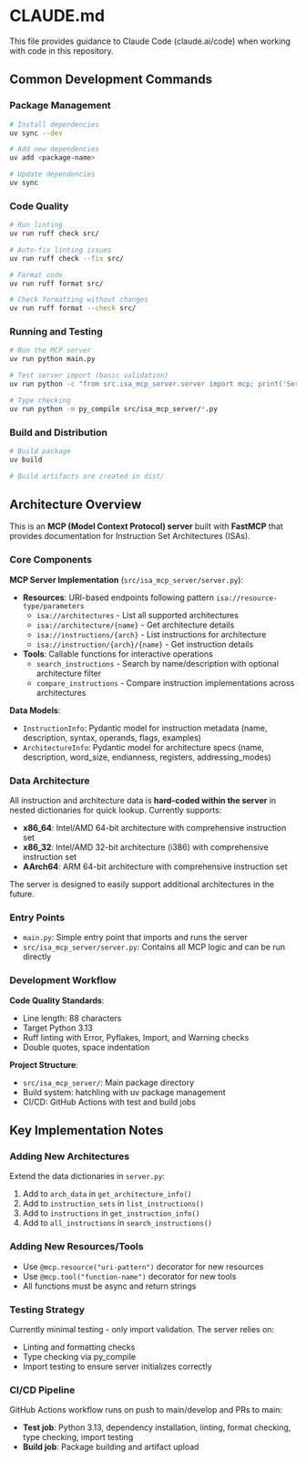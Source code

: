 # CLAUDE.md

This file provides guidance to Claude Code (claude.ai/code) when working with code in this repository.

## Common Development Commands

### Package Management
```bash
# Install dependencies
uv sync --dev

# Add new dependencies
uv add <package-name>

# Update dependencies
uv sync
```

### Code Quality
```bash
# Run linting
uv run ruff check src/

# Auto-fix linting issues
uv run ruff check --fix src/

# Format code
uv run ruff format src/

# Check formatting without changes
uv run ruff format --check src/
```

### Running and Testing
```bash
# Run the MCP server
uv run python main.py

# Test server import (basic validation)
uv run python -c "from src.isa_mcp_server.server import mcp; print('Server imported successfully')"

# Type checking
uv run python -m py_compile src/isa_mcp_server/*.py
```

### Build and Distribution
```bash
# Build package
uv build

# Build artifacts are created in dist/
```

## Architecture Overview

This is an **MCP (Model Context Protocol) server** built with **FastMCP** that provides documentation for Instruction Set Architectures (ISAs). 

### Core Components

**MCP Server Implementation** (`src/isa_mcp_server/server.py`):
- **Resources**: URI-based endpoints following pattern `isa://resource-type/parameters`
  - `isa://architectures` - List all supported architectures
  - `isa://architecture/{name}` - Get architecture details
  - `isa://instructions/{arch}` - List instructions for architecture
  - `isa://instruction/{arch}/{name}` - Get instruction details
- **Tools**: Callable functions for interactive operations
  - `search_instructions` - Search by name/description with optional architecture filter
  - `compare_instructions` - Compare instruction implementations across architectures

**Data Models**:
- `InstructionInfo`: Pydantic model for instruction metadata (name, description, syntax, operands, flags, examples)
- `ArchitectureInfo`: Pydantic model for architecture specs (name, description, word_size, endianness, registers, addressing_modes)

### Data Architecture

All instruction and architecture data is **hard-coded within the server** in nested dictionaries for quick lookup. Currently supports:
- **x86_64**: Intel/AMD 64-bit architecture with comprehensive instruction set
- **x86_32**: Intel/AMD 32-bit architecture (i386) with comprehensive instruction set  
- **AArch64**: ARM 64-bit architecture with comprehensive instruction set

The server is designed to easily support additional architectures in the future.

### Entry Points

- `main.py`: Simple entry point that imports and runs the server
- `src/isa_mcp_server/server.py`: Contains all MCP logic and can be run directly

### Development Workflow

**Code Quality Standards**:
- Line length: 88 characters
- Target Python 3.13
- Ruff linting with Error, Pyflakes, Import, and Warning checks
- Double quotes, space indentation

**Project Structure**:
- `src/isa_mcp_server/`: Main package directory
- Build system: hatchling with uv package management
- CI/CD: GitHub Actions with test and build jobs

## Key Implementation Notes

### Adding New Architectures
Extend the data dictionaries in `server.py`:
1. Add to `arch_data` in `get_architecture_info()`
2. Add to `instruction_sets` in `list_instructions()` 
3. Add to `instructions` in `get_instruction_info()`
4. Add to `all_instructions` in `search_instructions()`

### Adding New Resources/Tools
- Use `@mcp.resource("uri-pattern")` decorator for new resources
- Use `@mcp.tool("function-name")` decorator for new tools
- All functions must be async and return strings

### Testing Strategy
Currently minimal testing - only import validation. The server relies on:
- Linting and formatting checks
- Type checking via py_compile
- Import testing to ensure server initializes correctly

### CI/CD Pipeline
GitHub Actions workflow runs on push to main/develop and PRs to main:
- **Test job**: Python 3.13, dependency installation, linting, format checking, type checking, import testing
- **Build job**: Package building and artifact upload